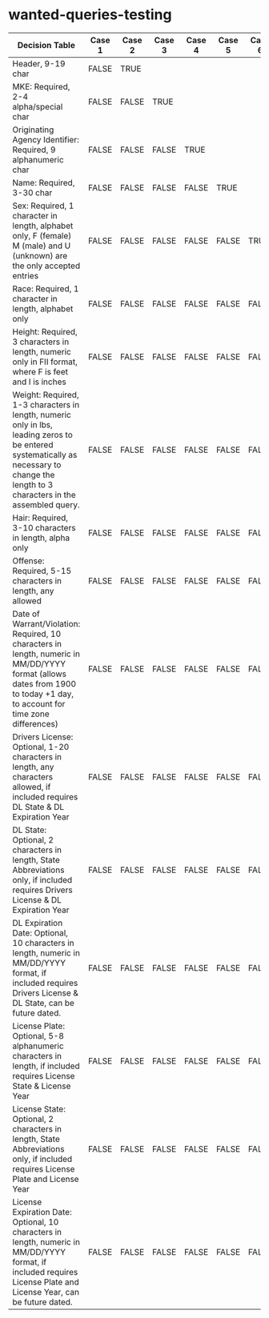 # wanted-queries-testing



| Decision Table | Case 1 | Case 2 | Case 3 | Case 4 | Case 5 |Case 6| Case 7 | Case 8 | Case 9 | Case 10 | Case 11 | Case 12 |Case 13|Case 14| Case 15 | Case 16 | Case 17 | Case 18|
|---|---|---|---|---|---|---|---|---|---|---|---|---|---|---|---|---|---|---|
|Header, 9-19 char|FALSE|TRUE|
|MKE: Required, 2-4 alpha/special char|FALSE|FALSE|TRUE|
|Originating Agency Identifier: Required, 9 alphanumeric char|FALSE|FALSE|FALSE|TRUE|
|Name: Required, 3-30 char|FALSE|FALSE|FALSE|FALSE|TRUE|
|Sex: Required, 1 character in length, alphabet only, F (female) M (male) and U (unknown) are the only accepted entries|FALSE|FALSE|FALSE|FALSE|FALSE|TRUE|
|Race: Required, 1 character in length, alphabet only|FALSE|FALSE|FALSE|FALSE|FALSE|FALSE|TRUE|
|Height: Required, 3 characters in length, numeric only in FII format, where F is feet and I is inches|FALSE|FALSE|FALSE|FALSE|FALSE|FALSE|FALSE|TRUE|
|Weight: Required, 1-3 characters in length, numeric only in lbs, leading zeros to be entered systematically as necessary to change the length to 3 characters in the assembled query.|FALSE|FALSE|FALSE|FALSE|FALSE|FALSE|FALSE|FALSE|TRUE|
|Hair: Required, 3-10 characters in length, alpha only|FALSE|FALSE|FALSE|FALSE|FALSE|FALSE|FALSE|FALSE|FALSE|TRUE|
|Offense: Required, 5-15 characters in length, any allowed|FALSE|FALSE|FALSE|FALSE|FALSE|FALSE|FALSE|FALSE|FALSE|FALSE|TRUE|
|Date of Warrant/Violation: Required, 10 characters in length, numeric in MM/DD/YYYY format (allows dates from 1900 to today +1 day, to account for time zone differences)|FALSE|FALSE|FALSE|FALSE|FALSE|FALSE|FALSE|FALSE|FALSE|FALSE|FALSE|TRUE|
|Drivers License: Optional, 1-20 characters in length, any characters allowed, if included requires DL State & DL Expiration Year|FALSE|FALSE|FALSE|FALSE|FALSE|FALSE|FALSE|FALSE|FALSE|FALSE|FALSE|FALSE|TRUE|
|DL State: Optional, 2 characters in length, State Abbreviations only, if included requires Drivers License & DL Expiration Year|FALSE|FALSE|FALSE|FALSE|FALSE|FALSE|FALSE|FALSE|FALSE|FALSE|FALSE|FALSE|FALSE|TRUE|
|DL Expiration Date: Optional, 10 characters in length, numeric in MM/DD/YYYY format, if included requires Drivers License & DL State, can be future dated.|FALSE|FALSE|FALSE|FALSE|FALSE|FALSE|FALSE|FALSE|FALSE|FALSE|FALSE|FALSE|FALSE|FALSE|TRUE|
|License Plate: Optional, 5-8 alphanumeric characters in length, if included requires License State & License Year|FALSE|FALSE|FALSE|FALSE|FALSE|FALSE|FALSE|FALSE|FALSE|FALSE|FALSE|FALSE|FALSE|FALSE|FALSE|TRUE|
|License State: Optional, 2 characters in length, State Abbreviations only, if included requires License Plate and License Year|FALSE|FALSE|FALSE|FALSE|FALSE|FALSE|FALSE|FALSE|FALSE|FALSE|FALSE|FALSE|FALSE|FALSE|FALSE|FALSE|TRUE|
|License Expiration Date: Optional, 10 characters in length, numeric in MM/DD/YYYY format, if included requires License Plate and License Year, can be future dated.|FALSE|FALSE|FALSE|FALSE|FALSE|FALSE|FALSE|FALSE|FALSE|FALSE|FALSE|FALSE|FALSE|FALSE|FALSE|FALSE|FALSE|TRUE|
